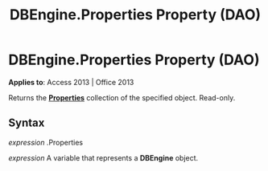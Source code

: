 ﻿---
title: DBEngine.Properties Property (DAO)
TOCTitle: Properties Property
ms:assetid: 603e1bd9-53e5-00cd-f6a7-c3dac7c0ff1a
ms:mtpsurl: https://msdn.microsoft.com/en-us/library/Ff194802(v=office.15)
ms:contentKeyID: 48545175
ms.date: 09/18/2015
mtps_version: v=office.15
---

# DBEngine.Properties Property (DAO)


**Applies to**: Access 2013 | Office 2013

Returns the **[Properties](properties-collection-dao.md)** collection of the specified object. Read-only.

## Syntax

*expression* .Properties

*expression* A variable that represents a **DBEngine** object.

